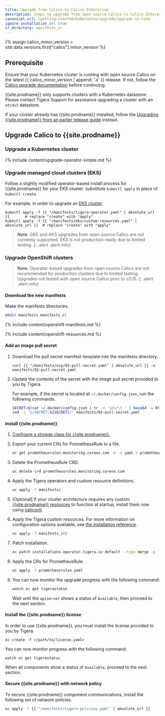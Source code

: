 ```yaml
---
title: Upgrade from Calico to Calico Enterprise
description: Steps to upgrade from open source Calico to Calico Enterprise.
canonical_url: /getting-started/kubernetes/upgrade/upgrade-to-tsee
ignore_installation_cr: true
cr_directory: manifests_cr
---
```


{% assign calico_minor_version = site.data.versions.first["calico"].minor_version %}

## Prerequisite
Ensure that your Kubernetes cluster is running with open source Calico on the latest {{ calico_minor_version | append: '.x' }}
release. If not, follow the [Calico upgrade documentation](https://docs.projectcalico.org/{{calico_minor_version}}/maintenance/kubernetes-upgrade) before continuing.

{{site.prodname}} only supports clusters with a Kubernetes datastore. Please contact Tigera Support for assistance upgrading a
cluster with an `etcdv3` datastore.

If your cluster already has {{site.prodname}} installed, follow the [Upgrading {{site.prodname}} from an earlier release guide]({{site.baseurl}}/maintenance/kubernetes-upgrade-tsee)
instead.

## Upgrade Calico to {{site.prodname}}

### Upgrade a Kubernetes cluster

{% include content/upgrade-operator-simple.md %}

### Upgrade managed cloud clusters (EKS)

Follow a slightly modified operator-based install process for {{site.prodname}}
for your EKS cluster: substitute `kubectl apply` in place of `kubectl create`.

For example, in order to upgrade an [EKS cluster]({{site.baseurl}}/getting-started/kubernetes/managed-public-cloud/eks):

   ```
   kubectl apply -f {{ "/manifests/tigera-operator.yaml" | absolute_url }}       # replace "create" with "apply"
   kubectl apply -f {{ "/manifests/eks/custom-resources.yaml" | absolute_url }}  # replace "create" with "apply"
   ```

> **Note**: GKE and AKS upgrades from open source Calico are not currently supported. EKS is not production
> ready due to limited testing.
{: .alert .alert-info}

### Upgrade OpenShift clusters


> **Note**: Operator-based upgrades from open source Calico are not recommended for production clusters due to limited testing. Upgrades not tested with open source Calico prior to v3.15.
{: .alert .alert-info}

#### Download the new manifests

Make the manifests directories.

```bash
mkdir manifests manifests_cr
```

{% include content/openshift-manifests.md %}

{% include content/openshift-resources.md %}

#### Add an image pull secret

1. Download the pull secret manifest template into the manifests directory.

   ```
   curl {{ "/manifests/ocp/02-pull-secret.yaml" | absolute_url }} -o manifests/02-pull-secret.yaml
   ```

1. Update the contents of the secret with the image pull secret provided to you by Tigera.

   For example, if the secret is located at `~/.docker/config.json`, run the following commands.

   ```bash
   SECRET=$(cat ~/.docker/config.json | tr -d '\n\r\t ' | base64 -w 0)
   sed -i "s/SECRET/${SECRET}/" manifests/02-pull-secret.yaml
   ```

#### Install {{site.prodname}}

1. [Configure a storage class for {{site.prodname}}.]({{site.baseurl}}/getting-started/create-storage)

1. Export your current CRs for PrometheusRule to a file.
   ```bash
   oc get prometheusrules.monitoring.coreos.com -A -o yaml > prometheusrules.yaml
   ```

1. Delete the PrometheusRule CRD.
    ```bash
   oc delete crd prometheusrules.monitoring.coreos.com 
   ```
   
1. Apply the Tigera operators and custom resource definitions.
   ```bash
   oc apply -f manifests/
   ```

1. [Optional] If your cluster architecture requires any custom [{{site.prodname}} resources]({{site.baseurl}}/reference/resources) to function at startup, install them now using [calicoctl]({{site.baseurl}}/reference/calicoctl/overview).

1. Apply the Tigera custom resources. For more information on configuration options available, see [the installation reference]({{site.baseurl}}/reference/installation/api).
   ```bash
   oc apply -f manifests_cr/
   ```

1. Patch installation.
   ```bash
   oc patch installations.operator.tigera.io default --type merge -p '{"spec":{"variant":"TigeraSecureEnterprise","clusterManagementType":"Standalone","imagePullSecrets":[{"name":"tigera-pull-secret"}]}}'
   ```

1. Apply the CRs for PrometheusRule.
   ```bash
   oc apply -f prometheusrules.yaml  
   ```   

1. You can now monitor the upgrade progress with the following command:
   ```bash
   watch oc get tigerastatus
   ```

   Wait until the `apiserver` shows a status of `Available`, then proceed to the next section.


#### Install the {{site.prodname}} license

In order to use {{site.prodname}}, you must install the license provided to you by Tigera.

```
oc create -f </path/to/license.yaml>
```

You can now monitor progress with the following command:

```
watch oc get tigerastatus
```

When all components show a status of `Available`, proceed to the next section.

#### Secure {{site.prodname}} with network policy

To secure {{site.prodname}} component communications, install the following set of network policies.

```bash
oc apply -f {{ "/manifests/tigera-policies.yaml" | absolute_url }}
```